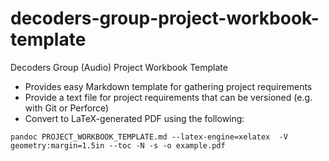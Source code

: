 # decoders-group-project-workbook-template
Decoders Group (Audio) Project Workbook Template

- Provides easy Markdown template for gathering project requirements
- Provide a text file for project requirements that can be versioned (e.g. with Git or Perforce)
- Convert to LaTeX-generated PDF using the following:

```
pandoc PROJECT_WORKBOOK_TEMPLATE.md --latex-engine=xelatex  -V geometry:margin=1.5in --toc -N -s -o example.pdf
```
